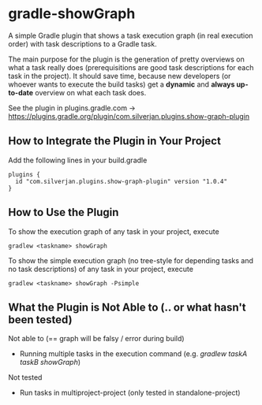 # gradle-showGraph
A simple Gradle plugin that shows a task execution graph (in real execution order) with task descriptions to a Gradle task.

The main purpose for the plugin is the generation of pretty overviews on what a task really does (prerequisitions are good task descriptions for each task in the project). It should save time, because new developers (or whoever wants to execute the build tasks) get a **dynamic** and **always up-to-date** overview on what each task does.

See the plugin in plugins.gradle.com -> https://plugins.gradle.org/plugin/com.silverjan.plugins.show-graph-plugin

## How to Integrate the Plugin in Your Project
Add the following lines in your build.gradle

	plugins {
	  id "com.silverjan.plugins.show-graph-plugin" version "1.0.4"
	}
	
## How to Use the Plugin
To show the execution graph of any task in your project, execute 

    gradlew <taskname> showGraph

To show the simple execution graph (no tree-style for depending tasks and no task descriptions) of any task in your project, execute 

    gradlew <taskname> showGraph -Psimple
    
## What the Plugin is Not Able to (.. or what hasn't been tested)
Not able to (== graph will be falsy / error during build)

- Running multiple tasks in the execution command (e.g. *gradlew taskA taskB showGraph*)

Not tested

- Run tasks in multiproject-project (only tested in standalone-project)
